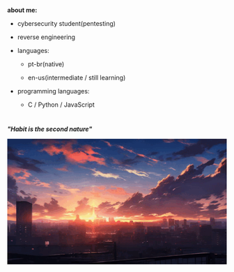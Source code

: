 **about me:**
  
  - cybersecurity student(pentesting)
  - reverse engineering
    
- languages:
  
  - pt-br(native)
  
  - en-us(intermediate / still learning)

- programming languages:
  
  - C / Python / JavaScript


#

***"Habit is the second nature"***

![sunset](sunset.gif)






